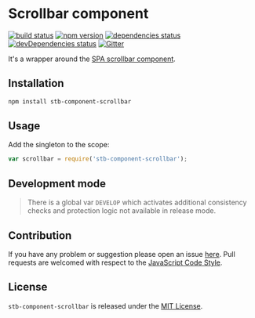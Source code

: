 Scrollbar component
===================

[![build status](https://img.shields.io/travis/stbsdk/component-scrollbar.svg?style=flat-square)](https://travis-ci.org/stbsdk/component-scrollbar)
[![npm version](https://img.shields.io/npm/v/stb-component-scrollbar.svg?style=flat-square)](https://www.npmjs.com/package/stb-component-scrollbar)
[![dependencies status](https://img.shields.io/david/stbsdk/component-scrollbar.svg?style=flat-square)](https://david-dm.org/stbsdk/component-scrollbar)
[![devDependencies status](https://img.shields.io/david/dev/stbsdk/component-scrollbar.svg?style=flat-square)](https://david-dm.org/stbsdk/component-scrollbar?type=dev)
[![Gitter](https://img.shields.io/badge/gitter-join%20chat-blue.svg?style=flat-square)](https://gitter.im/DarkPark/stbsdk)


It's a wrapper around the [SPA scrollbar component](https://github.com/spasdk/component-scrollbar).


## Installation ##

```bash
npm install stb-component-scrollbar
```


## Usage ##

Add the singleton to the scope:

```js
var scrollbar = require('stb-component-scrollbar');
```


## Development mode ##

> There is a global var `DEVELOP` which activates additional consistency checks and protection logic not available in release mode.


## Contribution ##

If you have any problem or suggestion please open an issue [here](https://github.com/stbsdk/component-scrollbar/issues).
Pull requests are welcomed with respect to the [JavaScript Code Style](https://github.com/DarkPark/jscs).


## License ##

`stb-component-scrollbar` is released under the [MIT License](license.md).
